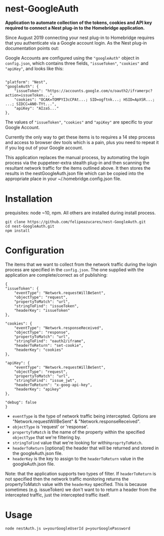 
# nest-GoogleAuth

**Application to automate collection of the tokens, cookies and API key required to connect a Nest plug-in to the Homebridge application.**

Since August 2019 connecting your nest plug-in to Homebridge requires that you authenticate via a Google account login. As the Nest plug-in documentation points out:

Google Accounts are configured using the `"googleAuth"` object in `config.json`, which contains three fields, `"issueToken"`, `"cookies"` and `"apiKey"`, and looks like this:
 
```

"platform": "Nest",
"googleAuth": {
    "issueToken": "https://accounts.google.com/o/oauth2/iframerpc?action=issueToken...",
    "cookies": "OCAK=TOMPYI3cCPAt...; SID=ogftnk...; HSID=ApXSR...; ...; SIDCC=AN0-TYt...",
    "apiKey": "AIzaS..."
},

```

The values of `"issueToken"`, `"cookies"` and `"apiKey"` are specific to your Google Account.

Currently the only way to get these items is to requires a 14 step process and access to browser dev tools which is a pain, plus you need to repeat it if you log out of your Google account.  

This application replaces the manual process, by automating the login process via the puppeteer-extra stealth plug-in and then scanning the resultant network traffic for the items outlined above. It then stores the results in the nestGoogleAuth.json file which can be copied into the appropriate place in your ~/.homebridge.config.json file.

# Installation

prequisites: node ~10, npm. All others are installed during install process.

	git clone https://github.com/felipeazucares/nest-GoogleAuth.git
    cd nest-GoogleAuth.git
    npm install

# Configuration

The items that we want to collect from the network traffic during the login process are specified in the `config.json`. The one supplied with the application are complete/correct as of publishing:  

```
{
"issueToken": {
    "eventType": "Network.requestWillBeSent",
    "objectType": "request",
    "propertyToMatch": "url",
    "stringToFind": "issueToken",
    "headerKey": "issueToken"
},

"cookies": {
    "eventType": "Network.responseReceived",
    "objectType": "response",
    "propertyToMatch": "url",
    "stringToFind": "oauth2/iframe",
    "headerToReturn": "set-cookie",
    "headerKey": "cookies"
},

"apiKey": {
    "eventType": "Network.requestWillBeSent",
    "objectType": "request",
    "propertyToMatch": "url",
    "stringToFind": "issue_jwt",
    "headerToReturn": "x-goog-api-key",
    "headerKey": "apikey"
},

"debug": false
}

```
 - `eventType` is the type of network traffic being intercepted. Options are "Network.requestWillBeSent" & "Network.responseReceived".
 - `objectType` is 'request' or 'response'.
 - `propertyToMatch` is the name of the property within the specified `objectType` that we're filtering by. 
 - `stringToFind` value that we're looking for within`proprtyToMatch`. 
 - `headerToReturn` [optional] the header that will be returned and stored in the googleAuth.json file. 
 - `headerKey` is the key to assign to the `headerToReturn` value in the googleAuth.json
   file.
  
Note: that the application supports two types of filter. If `headerToReturn` is not specified then the network traffic monitoring returns the propertyToMatch value with the `headerKey` specified. This is because sometimes (e.g. issueToken) we don't want to to return a header from the intercepted traffic, just the intercepted traffic itself.

# Usage

    node nestAuth.js u=yourGoogleUserId p=yourGooglePassword
